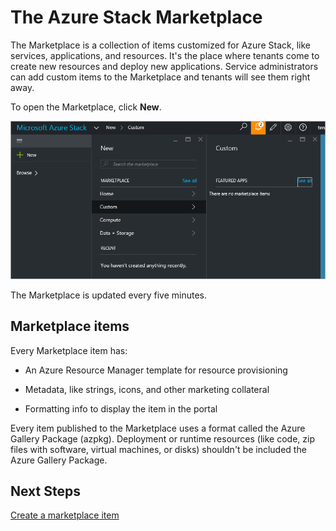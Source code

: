 <properties
    pageTitle="Publish a custom marketplace item in Azure Stack (service administrator) | Microsoft Azure"
    description="As a service administrator, learn how to publish a custom marketplace item in Azure Stack."
    services="azure-stack"
    documentationCenter=""
    authors="ErikjeMS"
    manager="v-kiwhit"
    editor=""/>

<tags
    ms.service="azure-stack"
    ms.workload="na"
    ms.tgt_pltfrm="na"
    ms.devlang="na"
    ms.topic="article"
    ms.date="01/29/2016"
    ms.author="erikje"/>

# The Azure Stack Marketplace
The Marketplace is a collection of items customized for Azure Stack, like services, applications, and resources. It's the place where tenants come to create new resources and deploy new applications. Service administrators can add custom items to the Marketplace and tenants will see them right away.

To open the Marketplace, click **New**.

![](media/azure-stack-publish-custom-marketplace-item/image1.png)

The Marketplace is updated every five minutes.

## Marketplace items
Every Marketplace item has:

* An Azure Resource Manager template for resource provisioning

* Metadata, like strings, icons, and other marketing collateral

* Formatting info to display the item in the portal


Every item published to the Marketplace uses a format called the Azure Gallery Package (azpkg). Deployment or runtime resources (like code, zip files with software, virtual machines, or disks) shouldn't be included the Azure Gallery Package.

## Next Steps
[Create a marketplace item](azure-stack-create-marketplace-item.md)

